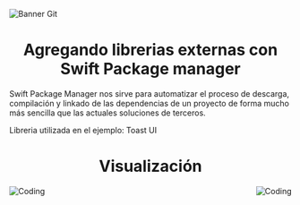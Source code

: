 ![Banner Git](https://i.postimg.cc/wMKjPHwZ/7.png)
<h1 align="center"> Agregando librerias externas con Swift Package manager </h1>
Swift Package Manager nos sirve para automatizar el proceso de descarga, compilación y linkado de las dependencias de un proyecto de forma mucho más sencilla que las actuales soluciones de terceros.

Libreria utilizada en el ejemplo: Toast UI

<h1 align="center">Visualización</h1>

<img align="left" alt="Coding" src="https://i.postimg.cc/gj41hHLs/Simulator-Screen-Shot-i-Phone-11-2022-08-07-at-20-04-19-iphone12black-portrait.png"> 

<img align="right" alt="Coding" src="https://i.postimg.cc/NGx3ZBCX/Simulator-Screen-Shot-i-Phone-11-2022-08-07-at-20-04-37-iphone12black-portrait.png"> 
